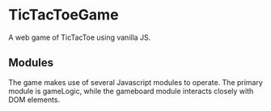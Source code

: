 # TicTacToeGame
A web game of TicTacToe using vanilla JS.

## Modules
The game makes use of several Javascript modules to operate. The primary module is gameLogic, while the gameboard module interacts closely with DOM elements.